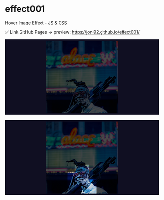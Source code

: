 # effect001
Hover Image Effect - JS &amp; CSS


✅ Link GitHub Pages -> preview: https://joni92.github.io/effect001/


![preview.png](https://github.com/Joni92/effect001/blob/main/preview01.png)

![preview.png](https://github.com/Joni92/effect001/blob/main/preview02.png)
